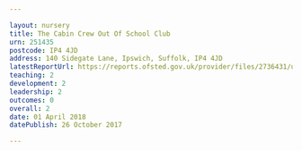 ```yaml
---

layout: nursery
title: The Cabin Crew Out Of School Club
urn: 251435
postcode: IP4 4JD
address: 140 Sidegate Lane, Ipswich, Suffolk, IP4 4JD
latestReportUrl: https://reports.ofsted.gov.uk/provider/files/2736431/urn/251435.pdf
teaching: 2
development: 2
leadership: 2
outcomes: 0
overall: 2
date: 01 April 2018 
datePublish: 26 October 2017

---
```

